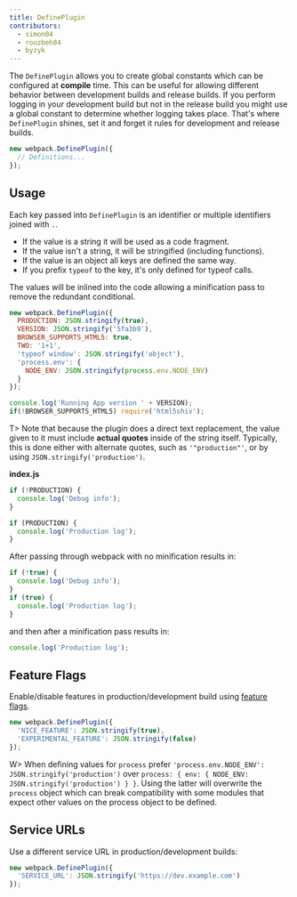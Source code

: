 ```yaml
---
title: DefinePlugin
contributors:
  - simon04
  - rouzbeh84
  - byzyk
---
```


The `DefinePlugin` allows you to create global constants which can be configured at **compile** time. This can be useful for allowing different behavior between development builds and release builds. If you perform logging in your development build but not in the release build you might use a global constant to determine whether logging takes place. That's where `DefinePlugin` shines, set it and forget it rules for development and release builds.

``` javascript
new webpack.DefinePlugin({
  // Definitions...
});
```


## Usage

Each key passed into `DefinePlugin` is an identifier or multiple identifiers joined with `.`.

* If the value is a string it will be used as a code fragment.
* If the value isn't a string, it will be stringified (including functions).
* If the value is an object all keys are defined the same way.
* If you prefix `typeof` to the key, it's only defined for typeof calls.

The values will be inlined into the code allowing a minification pass to remove the redundant conditional.

``` javascript
new webpack.DefinePlugin({
  PRODUCTION: JSON.stringify(true),
  VERSION: JSON.stringify('5fa3b9'),
  BROWSER_SUPPORTS_HTML5: true,
  TWO: '1+1',
  'typeof window': JSON.stringify('object'),
  'process.env': {
    NODE_ENV: JSON.stringify(process.env.NODE_ENV)
  }
});
```

``` javascript
console.log('Running App version ' + VERSION);
if(!BROWSER_SUPPORTS_HTML5) require('html5shiv');
```

T> Note that because the plugin does a direct text replacement, the value given to it must include **actual quotes** inside of the string itself. Typically, this is done either with alternate quotes, such as `'"production"'`, or by using `JSON.stringify('production')`.

__index.js__

``` javascript
if (!PRODUCTION) {
  console.log('Debug info');
}

if (PRODUCTION) {
  console.log('Production log');
}
```

After passing through webpack with no minification results in:

``` javascript
if (!true) {
  console.log('Debug info');
}
if (true) {
  console.log('Production log');
}
```

and then after a minification pass results in:

``` javascript
console.log('Production log');
```


## Feature Flags

Enable/disable features in production/development build using [feature flags](https://en.wikipedia.org/wiki/Feature_toggle).

```javascript
new webpack.DefinePlugin({
  'NICE_FEATURE': JSON.stringify(true),
  'EXPERIMENTAL_FEATURE': JSON.stringify(false)
});
```

W> When defining values for `process` prefer `'process.env.NODE_ENV': JSON.stringify('production')` over `process: { env: { NODE_ENV: JSON.stringify('production') } }`. Using the latter will overwrite the `process` object which can break compatibility with some modules that expect other values on the process object to be defined.


## Service URLs

Use a different service URL in production/development builds:

```javascript
new webpack.DefinePlugin({
  'SERVICE_URL': JSON.stringify('https://dev.example.com')
});
```
